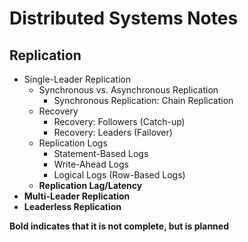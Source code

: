 # Distributed Systems Notes

## Replication

* Single-Leader Replication
  * Synchronous vs. Asynchronous Replication
    * Synchronous Replication: Chain Replication
  * Recovery
    * Recovery: Followers (Catch-up)
    * Recovery: Leaders (Failover)
  * Replication Logs
    * Statement-Based Logs
    * Write-Ahead Logs
    * Logical Logs (Row-Based Logs)
  * **Replication Lag/Latency**
* **Multi-Leader Replication**
* **Leaderless Replication**

**Bold indicates that it is not complete, but is planned**